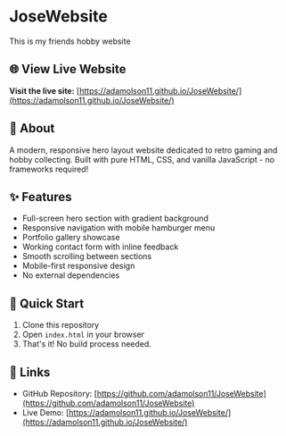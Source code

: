 # JoseWebsite
This is my friends hobby website

## 🌐 View Live Website
**Visit the live site:** [https://adamolson11.github.io/JoseWebsite/](https://adamolson11.github.io/JoseWebsite/)

## 📖 About
A modern, responsive hero layout website dedicated to retro gaming and hobby collecting. Built with pure HTML, CSS, and vanilla JavaScript - no frameworks required!

## ✨ Features
- Full-screen hero section with gradient background
- Responsive navigation with mobile hamburger menu
- Portfolio gallery showcase
- Working contact form with inline feedback
- Smooth scrolling between sections
- Mobile-first responsive design
- No external dependencies

## 🚀 Quick Start
1. Clone this repository
2. Open `index.html` in your browser
3. That's it! No build process needed.

## 🔗 Links
- GitHub Repository: [https://github.com/adamolson11/JoseWebsite](https://github.com/adamolson11/JoseWebsite)
- Live Demo: [https://adamolson11.github.io/JoseWebsite/](https://adamolson11.github.io/JoseWebsite/)
